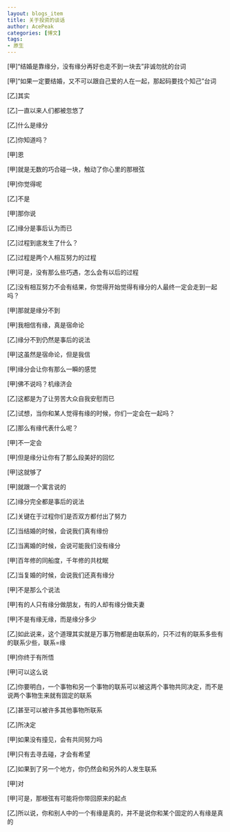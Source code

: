 ```yaml
---
layout: blogs_item
title: 关于投资的谈话
author: AcePeak
categories: [博文]
tags: 
- 原生
---
```


[甲]“结婚是靠缘分，没有缘分再好也走不到一块去”非诚勿扰的台词 

[甲]“如果一定要结婚，又不可以跟自己爱的人在一起，那起码要找个知己”台词 

[乙]其实 

[乙]一直以来人们都被忽悠了 

[乙]什么是缘分 

[乙]你知道吗？ 

[甲]恩 

[甲]就是无数的巧合碰一块，触动了你心里的那根弦 

[甲]你觉得呢 

[乙]不是   

[甲]那你说 

[乙]缘分是事后认为而已 

[乙]过程到底发生了什么？ 

[乙]过程是两个人相互努力的过程 

[甲]可是，没有那么些巧遇，怎么会有以后的过程 

[乙]没有相互努力不会有结果，你觉得开始觉得有缘分的人最终一定会走到一起吗？ 

[甲]那就是缘分不到 

[甲]我相信有缘，真是宿命论 

[乙]缘分不到仍然是事后的说法 

[甲]这虽然是宿命论，但是我信 

[甲]缘分会让你有那么一瞬的感觉 

[甲]佛不说吗？机缘济会 

[乙]这都是为了让劳苦大众自我安慰而已 

[乙]试想，当你和某人觉得有缘的时候，你们一定会在一起吗？ 

[乙]那么有缘代表什么呢？ 

[甲]不一定会 

[甲]但是缘分让你有了那么段美好的回忆 

[甲]这就够了 

[甲]就跟一个寓言说的 

[乙]缘分完全都是事后的说法 

[乙]关键在于过程你们是否双方都付出了努力 

[乙]当结婚的时候，会说我们真有缘份 

[乙]当离婚的时候，会说可能我们没有缘分 

[甲]百年修的同船度，千年修的共枕眠 

[乙]当复婚的时候，会说我们还真有缘分 

[甲]不是那么个说法 

[甲]有的人只有缘分做朋友，有的人却有缘分做夫妻 

[甲]不是有缘无缘，而是缘分多少 

[乙]如此说来，这个道理其实就是万事万物都是由联系的，只不过有的联系多些有的联系少些，联系=缘 

[甲]你终于有所悟 

[甲]可以这么说 

[乙]你要明白，一个事物和另一个事物的联系可以被这两个事物共同决定，而不是说两个事物生来就有固定的联系 

[乙]甚至可以被许多其他事物所联系 

[乙]所决定 

[甲]如果没有撞见，会有共同努力吗 

[甲]只有去寻去碰，才会有希望 

[乙]如果到了另一个地方，你仍然会和另外的人发生联系 

[甲]对 

[甲]可是，那根弦有可能将你带回原来的起点 

[乙]所以说，你和别人中的一个有缘是真的，并不是说你和某个固定的人有缘是真的 
